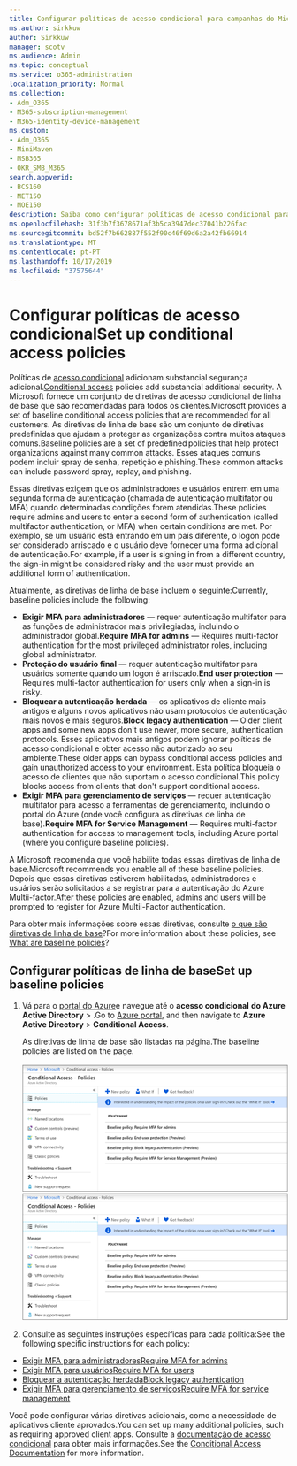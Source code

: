 ```yaml
---
title: Configurar políticas de acesso condicional para campanhas do Microsoft 365
ms.author: sirkkuw
author: Sirkkuw
manager: scotv
ms.audience: Admin
ms.topic: conceptual
ms.service: o365-administration
localization_priority: Normal
ms.collection:
- Adm_O365
- M365-subscription-management
- M365-identity-device-management
ms.custom:
- Adm_O365
- MiniMaven
- MSB365
- OKR_SMB_M365
search.appverid:
- BCS160
- MET150
- MOE150
description: Saiba como configurar políticas de acesso condicional para campanhas do Microsoft 365.
ms.openlocfilehash: 31f3b7f3678671af3b5ca3947dec37041b226fac
ms.sourcegitcommit: bd52f7b662887f552f90c46f69d6a2a42fb66914
ms.translationtype: MT
ms.contentlocale: pt-PT
ms.lasthandoff: 10/17/2019
ms.locfileid: "37575644"
---
```

# <a name="set-up-conditional-access-policies"></a><span data-ttu-id="24d19-103">Configurar políticas de acesso condicional</span><span class="sxs-lookup"><span data-stu-id="24d19-103">Set up conditional access policies</span></span>

<span data-ttu-id="24d19-104">Políticas de [acesso condicional](https://docs.microsoft.com/azure/active-directory/conditional-access/overview) adicionam substancial segurança adicional.</span><span class="sxs-lookup"><span data-stu-id="24d19-104">[Conditional access](https://docs.microsoft.com/azure/active-directory/conditional-access/overview) policies add substancial additional security.</span></span> <span data-ttu-id="24d19-105">A Microsoft fornece um conjunto de diretivas de acesso condicional de linha de base que são recomendadas para todos os clientes.</span><span class="sxs-lookup"><span data-stu-id="24d19-105">Microsoft provides a set of baseline conditional access policies that are recommended for all customers.</span></span> <span data-ttu-id="24d19-106">As diretivas de linha de base são um conjunto de diretivas predefinidas que ajudam a proteger as organizações contra muitos ataques comuns.</span><span class="sxs-lookup"><span data-stu-id="24d19-106">Baseline policies are a set of predefined policies that help protect organizations against many common attacks.</span></span> <span data-ttu-id="24d19-107">Esses ataques comuns podem incluir spray de senha, repetição e phishing.</span><span class="sxs-lookup"><span data-stu-id="24d19-107">These common attacks can include password spray, replay, and phishing.</span></span>

<span data-ttu-id="24d19-108">Essas diretivas exigem que os administradores e usuários entrem em uma segunda forma de autenticação (chamada de autenticação multifator ou MFA) quando determinadas condições forem atendidas.</span><span class="sxs-lookup"><span data-stu-id="24d19-108">These policies require admins and users to enter a second form of authentication (called multifactor authentication, or MFA) when certain conditions are met.</span></span> <span data-ttu-id="24d19-109">Por exemplo, se um usuário está entrando em um país diferente, o logon pode ser considerado arriscado e o usuário deve fornecer uma forma adicional de autenticação.</span><span class="sxs-lookup"><span data-stu-id="24d19-109">For example, if a user is signing in from a different country, the sign-in might be considered risky and the user must provide an additional form of authentication.</span></span> 

<span data-ttu-id="24d19-110">Atualmente, as diretivas de linha de base incluem o seguinte:</span><span class="sxs-lookup"><span data-stu-id="24d19-110">Currently, baseline policies include the following:</span></span>
- <span data-ttu-id="24d19-111">**Exigir MFA para administradores** — requer autenticação multifator para as funções de administrador mais privilegiadas, incluindo o administrador global.</span><span class="sxs-lookup"><span data-stu-id="24d19-111">**Require MFA for admins** — Requires multi-factor authentication for the most privileged administrator roles, including global administrator.</span></span>
- <span data-ttu-id="24d19-112">**Proteção do usuário final** — requer autenticação multifator para usuários somente quando um logon é arriscado.</span><span class="sxs-lookup"><span data-stu-id="24d19-112">**End user protection** — Requires multi-factor authentication for users only when a sign-in is risky.</span></span> 
- <span data-ttu-id="24d19-113">**Bloquear a autenticação herdada** — os aplicativos de cliente mais antigos e alguns novos aplicativos não usam protocolos de autenticação mais novos e mais seguros.</span><span class="sxs-lookup"><span data-stu-id="24d19-113">**Block legacy authentication** — Older client apps and some new apps don't use newer, more secure, authentication protocols.</span></span> <span data-ttu-id="24d19-114">Esses aplicativos mais antigos podem ignorar políticas de acesso condicional e obter acesso não autorizado ao seu ambiente.</span><span class="sxs-lookup"><span data-stu-id="24d19-114">These older apps can bypass conditional access policies and gain unauthorized access to your environment.</span></span> <span data-ttu-id="24d19-115">Esta política bloqueia o acesso de clientes que não suportam o acesso condicional.</span><span class="sxs-lookup"><span data-stu-id="24d19-115">This policy blocks access from clients that don't support conditional access.</span></span> 
- <span data-ttu-id="24d19-116">**Exigir MFA para gerenciamento de serviços** — requer autenticação multifator para acesso a ferramentas de gerenciamento, incluindo o portal do Azure (onde você configura as diretivas de linha de base).</span><span class="sxs-lookup"><span data-stu-id="24d19-116">**Require MFA for Service Management** — Requires multi-factor authentication for access to management tools, including Azure portal (where you configure baseline policies).</span></span> 

<span data-ttu-id="24d19-117">A Microsoft recomenda que você habilite todas essas diretivas de linha de base.</span><span class="sxs-lookup"><span data-stu-id="24d19-117">Microsoft recommends you enable all of these baseline policies.</span></span> <span data-ttu-id="24d19-118">Depois que essas diretivas estiverem habilitadas, administradores e usuários serão solicitados a se registrar para a autenticação do Azure Multii-factor.</span><span class="sxs-lookup"><span data-stu-id="24d19-118">After these policies are enabled, admins and users will be prompted to register for Azure Multii-Factor authentication.</span></span>

<span data-ttu-id="24d19-119">Para obter mais informações sobre essas diretivas, consulte [o que são diretivas de linha de base](https://docs.microsoft.com/azure/active-directory/conditional-access/concept-baseline-protection)?</span><span class="sxs-lookup"><span data-stu-id="24d19-119">For more information about these policies, see [What are baseline policies](https://docs.microsoft.com/azure/active-directory/conditional-access/concept-baseline-protection)?</span></span>


## <a name="set-up-baseline-policies"></a><span data-ttu-id="24d19-120">Configurar políticas de linha de base</span><span class="sxs-lookup"><span data-stu-id="24d19-120">Set up baseline policies</span></span>

1. <span data-ttu-id="24d19-121">Vá para o [portal do Azure](https://portal.azure.com)e navegue até o **acesso condicional** **do Azure Active Directory** \> .</span><span class="sxs-lookup"><span data-stu-id="24d19-121">Go to [Azure portal](https://portal.azure.com), and then navigate to **Azure Active Directory** \> **Conditional Access**.</span></span>
    
    <span data-ttu-id="24d19-122">As diretivas de linha de base são listadas na página.</span><span class="sxs-lookup"><span data-stu-id="24d19-122">The baseline policies are listed on the page.</span></span> <br/> <br/>
    <span data-ttu-id="24d19-123">![Página que lista as diretivas de linha de base para acesso condicional.](media/baslinepolicies.png)</span><span class="sxs-lookup"><span data-stu-id="24d19-123">![Page that lists baseline policies for conditional access.](media/baslinepolicies.png)</span></span>
1. <span data-ttu-id="24d19-124">Consulte as seguintes instruções específicas para cada política:</span><span class="sxs-lookup"><span data-stu-id="24d19-124">See the following specific instructions for each policy:</span></span>

  - [<span data-ttu-id="24d19-125">Exigir MFA para administradores</span><span class="sxs-lookup"><span data-stu-id="24d19-125">Require MFA for admins</span></span>](https://docs.microsoft.com/en-us/azure/active-directory/conditional-access/howto-baseline-protect-administrators)
- [<span data-ttu-id="24d19-126">Exigir MFA para usuários</span><span class="sxs-lookup"><span data-stu-id="24d19-126">Require MFA for users</span></span>](https://docs.microsoft.com/en-us/azure/active-directory/conditional-access/howto-baseline-protect-end-users)  
 - [<span data-ttu-id="24d19-127">Bloquear a autenticação herdada</span><span class="sxs-lookup"><span data-stu-id="24d19-127">Block legacy authentication</span></span>](https://docs.microsoft.com/en-us/azure/active-directory/conditional-access/howto-baseline-protect-legacy-auth)
  - [<span data-ttu-id="24d19-128">Exigir MFA para gerenciamento de serviços</span><span class="sxs-lookup"><span data-stu-id="24d19-128">Require MFA for service management</span></span>](https://docs.microsoft.com/azure/active-directory/conditional-access/howto-baseline-protect-azure)

<span data-ttu-id="24d19-129">Você pode configurar várias diretivas adicionais, como a necessidade de aplicativos cliente aprovados.</span><span class="sxs-lookup"><span data-stu-id="24d19-129">You can set up many additional policies, such as requiring approved client apps.</span></span> <span data-ttu-id="24d19-130">Consulte a [documentação de acesso condicional](https://docs.microsoft.com/azure/active-directory/conditional-access/) para obter mais informações.</span><span class="sxs-lookup"><span data-stu-id="24d19-130">See the [Conditional Access Documentation](https://docs.microsoft.com/azure/active-directory/conditional-access/) for more information.</span></span>